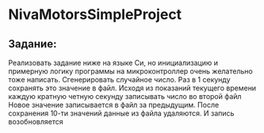 # NivaMotorsSimpleProject

## Задание:
Реализовать задание ниже на языке Си, но инициализацию и примерную логику программы на микроконтроллер очень желательно тоже написать.
Сгенерировать случайное число. Раз в 1 секунду сохранять это значение в файл. Исходя из показаний текущего времени каждую кратную четную секунду записывать число во второй файл
Новое значение записывается в файл за предыдущим. После сохранения 10-ти значений данные из файла удаляются. И запись возобновляется
